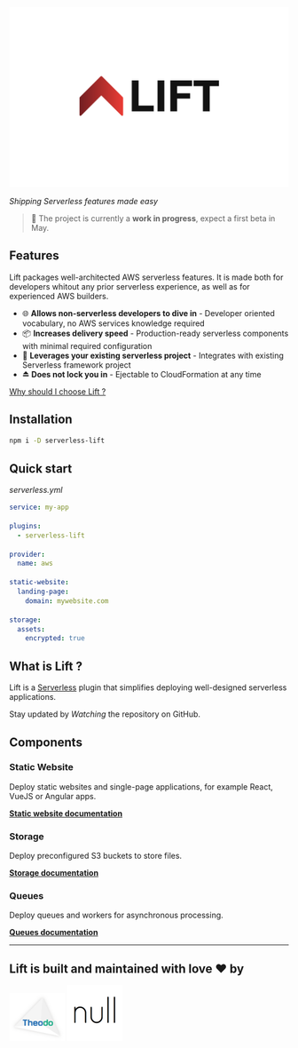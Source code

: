 ![](docs/lift.png)

*Shipping Serverless features made easy*

> 🚧 The project is currently a **work in progress**, expect a first beta in May.

## Features

Lift packages well-architected AWS serverless features. It is made both for developers whitout any prior serverless experience, as well as for experienced AWS builders.

- 🌐 **Allows non-serverless developers to dive in** - Developer oriented vocabulary, no AWS services knowledge required
- 📦 **Increases delivery speed** - Production-ready serverless components with minimal required configuration
- 🔁 **Leverages your existing serverless project** - Integrates with existing Serverless framework project
- ⏏️ **Does not lock you in** - Ejectable to CloudFormation at any time

[Why should I choose Lift ?](docs/comparison.md)

## Installation

```bash
npm i -D serverless-lift
```

## Quick start

*serverless.yml*
```yaml
service: my-app

plugins:
  - serverless-lift

provider:
  name: aws

static-website:
  landing-page:
    domain: mywebsite.com

storage:
  assets:
    encrypted: true
```

## What is Lift ?

Lift is a [Serverless](https://www.serverless.com/) plugin that simplifies deploying well-designed serverless applications.

Stay updated by *Watching* the repository on GitHub.

## Components

### Static Website

Deploy static websites and single-page applications, for example React, VueJS or Angular apps.

[**Static website documentation**](docs/static-websites.md)

### Storage

Deploy preconfigured S3 buckets to store files.

[**Storage documentation**](docs/storage.md)

### Queues

Deploy queues and workers for asynchronous processing.

[**Queues documentation**](docs/queues.md)

---

## Lift is built and maintained with love ❤️ by

<a href="https://www.theodo.fr/" title="Theodo"><img src="docs/theodo.png" width="100"></a>
<a href="https://null.tc/" title="null"><img src="docs/null.png" width="100"></a>
